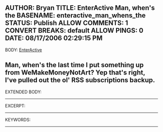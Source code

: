 AUTHOR: Bryan
TITLE: EnterActive Man, when's the
BASENAME: enteractive_man_whens_the
STATUS: Publish
ALLOW COMMENTS: 1
CONVERT BREAKS: __default__
ALLOW PINGS: 0
DATE: 08/17/2006 02:29:15 PM
-----
BODY:
<a title="
    EnterActive 
  " href="http://www.we-make-money-not-art.com/archives/008856.php">
    EnterActive
  </a>

Man, when's the last time I put something up from WeMakeMoneyNotArt? Yep that's right, I've pulled out the ol' RSS subscriptions backup.
-----
EXTENDED BODY:

-----
EXCERPT:

-----
KEYWORDS:

-----


